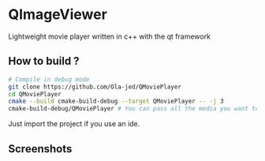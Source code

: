# QImageViewer

Lightweight movie player written in c++ with the qt framework

## How to build ?

```bash
# Compile in debug mode
git clone https://github.com/Ola-jed/QMoviePlayer
cd QMoviePlayer
cmake --build cmake-build-debug --target QMoviePlayer -- -j 3
cmake-build-debug/QMoviePlayer # You can pass all the media you want to play
```

Just import the project if you use an ide.

## Screenshots
